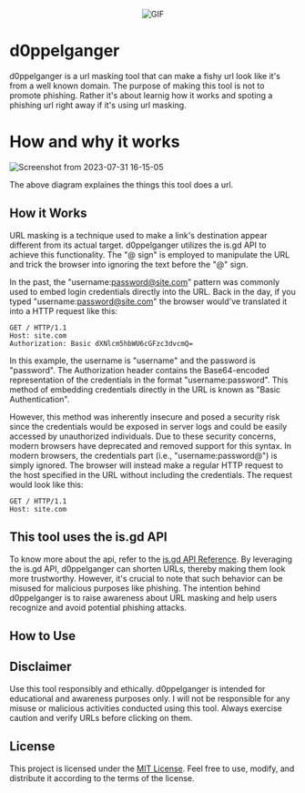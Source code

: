 <p align="center">
  <img src="https://github.com/Itsmmdoha/d0ppelganger/assets/70005698/68636dab-16dd-4bfe-980e-1658d2e835d3" alt="GIF">
</p>

# d0ppelganger
d0ppelganger is a url masking tool that can make a fishy url look like it's from a well known domain.  The purpose of making this tool is not to promote phishing. Rather it's about learnig how it works and spoting a phishing url right away if it's using url masking.

# How and why it works
![Screenshot from 2023-07-31 16-15-05](https://github.com/Itsmmdoha/d0ppelganger/assets/70005698/aa5760d6-8f56-4918-82ff-a6a460b22589)

The above diagram explaines the things this tool does a url. 

## How it Works

URL masking is a technique used to make a link's destination appear different from its actual target. d0ppelganger utilizes the is.gd API to achieve this functionality. The "@ sign" is employed to manipulate the URL and trick the browser into ignoring the text before the "@" sign. 

In the past, the "username:password@site.com" pattern was commonly used to embed login credentials directly into the URL. 
Back in the day, if you typed "username:password@site.com" the browser would've translated it into a HTTP request like this:
```http
GET / HTTP/1.1
Host: site.com
Authorization: Basic dXNlcm5hbWU6cGFzc3dvcmQ=
```
In this example, the username is "username" and the password is "password". The Authorization header contains the Base64-encoded representation of the credentials in the format "username:password". This method of embedding credentials directly in the URL is known as "Basic Authentication".

However, this method was inherently insecure and posed a security risk since the credentials would be exposed in server logs and could be easily accessed by unauthorized individuals. Due to these security concerns, modern browsers have deprecated and removed support for this syntax.
In modern browsers, the credentials part (i.e., "username:password@") is simply ignored. The browser will instead make a regular HTTP request to the host specified in the URL without including the credentials. The request would look like this:
```http
GET / HTTP/1.1
Host: site.com
```


## This tool uses the is.gd API

To know more about the api, refer to the [is.gd API Reference](https://is.gd/apishorteningreference.php).
By leveraging the is.gd API, d0ppelganger can shorten URLs, thereby making them look more trustworthy. However, it's crucial to note that such behavior can be misused for malicious purposes like phishing. The intention behind d0ppelganger is to raise awareness about URL masking and help users recognize and avoid potential phishing attacks.


## How to Use


## Disclaimer

Use this tool responsibly and ethically. d0ppelganger is intended for educational and awareness purposes only. I will not be  responsible for any misuse or malicious activities conducted using this tool. Always exercise caution and verify URLs before clicking on them.

## License

This project is licensed under the [MIT License](LICENSE). Feel free to use, modify, and distribute it according to the terms of the license.
